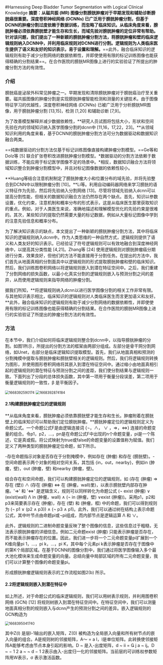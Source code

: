 #Harnessing Deep Bladder Tumor Segmentation with Logical Clinical Knowledge
**摘要：**从磁共振 (MR) 图像分割膀胱肿瘤对于早期发现和辅助诊断膀胱癌很重要。深度卷积神经网络 (DCNNs) 已广泛用于膀胱肿瘤分割，但基于DCNN的肿瘤分割过度依赖于数据训练，而忽略了临床知识。从临床角度来看，膀胱肿瘤必须依靠膀胱壁才能生存和生长，而域先验对膀胱肿瘤的定位非常有帮助。针对该问题，我们提出了一种**新颖的膀胱肿瘤分割方法，将膀胱肿瘤和壁的临床逻辑规则纳入DCNN中，并利用临床规则对DCNN进行分割。逻辑规则为人类临床医生提供了语义和友好的知识表示，易于设置和理解。**==此外，融合临床知识的逻辑规则有助于减少分割网络的数据依赖性，并即使使用有限的标记训练图像也能获得精确的分割结果==。在合作医院的膀胱MR图像上进行的实验验证了所提出的肿瘤分割方法的有效性。

### 介绍

膀胱癌是泌尿外科常见肿瘤之一。早期发现和清除膀胱肿瘤对于膀胱癌治疗至关重要。磁共振图像的肿瘤分割是实现膀胱肿瘤智能检测和测量的关键技术。由于图像特征学习的优越性，深度卷积神经网络 (DCNNs) 已被广泛用于分析膀胱MR图像，用于膀胱肿瘤分割 [13,15]，检测 [1,20] 和辅助诊断 [7,9]。

为了改善模型解释并减少数据依赖性，**研究人员试图将包括大小，形状和空间先验在内的领域知识纳入医学图像分割的dcnn中 [11,16，17,22，23]。**从领域知识利用的角度来看，基于DCNN的膀胱肿瘤分割方法可分为数据驱动和数据知识融合两类。

==纯数据驱动的分割方法仅基于标记训练图像直接构建肿瘤分割模型。==Ge等和Dolz等 [5] 联合扩张卷积改进膀胱肿瘤分割模型。*数据驱动的分割方法依赖于数据训练，不能应用于标记医学图像不足的场景中。*相反，数据知识融合方法将领域知识整合到肿瘤分割模型中，并且对标记图像数据的依赖性较小。

**Huang等结合注意机制制定了膀胱肿瘤大小和位置分布的域先验，并将先验整合到DCNN中以限制肿瘤分割 [10]。**Li等。利用自动编码器网络来学习膀胱的语义特征作为先验，然后将先验纳入分割网络 [13]。尽管将领域先验纳入dcnn可以提高分割性能，但相关的数据知识融合方法仍然存在两个缺点。首先，知识以参数设置，优化约束，注意机制和概率分布的形式表示，这是从临床医生那里获取知识的重点。例如，对于人类医生来说，准确地描述和理解模型优化的先验约束是很难的。其次，某些知识的提取仍然需要大量的标记数据，例如从大量标记图像中学到的注意先验信息和概率分布。

为了解决知识表示的缺点，本文提出了一种新颖的膀胱肿瘤分割方法，其中将临床知识的逻辑规则纳入dcnn中。作为人类思维的一种自然方式，逻辑规则提供了语义和人类友好的知识表示。已经验证了符号逻辑规则可以有效地融合到深度神经网络中，以提高其分类性能 [4,21]。Zhang等 [24] 使用逻辑规则对膀胱肿瘤癌分期进行分类，效果良好，但他们的方法不能直接用于分割任务。在提出的方法中，我们首先从地面真相的分割面具中以逻辑规则的形式提取膀胱肿瘤和壁的临床知识。然后，我们训练图卷积网络以将逻辑规则嵌入到潜在特征空间中。之后，我们重建了分割网络的损失函数，以最小化真实分割的逻辑规则嵌入与预测分割之间的差异，从而使用逻辑规则来指导网络的肿瘤分割。

据我们所知，**将逻辑规则纳入dcnn以进行医学图像分割的相关工作非常有限。与其他知识表示相比，临床知识的逻辑规则对人类临床医生而言更加语义和友好。**此外，融合临床知识的逻辑规则有助于减少分割网络的数据依赖性，并即使使用有限的标记训练图像也能获得精确的分割结果。在合作医院的膀胱MR图像上进行的实验验证了所提出的肿瘤分割方法的有效性。

### 方法

在本节中，我们介绍如何将临床逻辑规则整合到dcnn中，以指导膀胱肿瘤的分割。如图1所示，所提出的分割方法的框架由两部分组成。左部分是骨干网分割网络，如Unet，右部分是临床逻辑知识提取模型。首先，我们从地面真相和预测的分割掩模中提取与膀胱肿瘤和膀胱壁相关的逻辑规则。然后，我们将逻辑规则转换为图形，并使用图形卷积网络将其嵌入到潜在特征空间中。通过缩小由地面真相引起的逻辑规则的潜在特征与预测分割之间的差距，我们使分割结果与逻辑规则一致。下面列出了分段的总体损失函数，其中第一项用于衡量分段误差，第二项用于衡量逻辑规则的一致性，β 是平衡因子。

<img src="C:\Users\lenovo\AppData\Roaming\Typora\typora-user-images\1668392590174.png" alt="1668392590174" style="zoom:80%;" />

<img src="C:\Users\lenovo\AppData\Roaming\Typora\typora-user-images\1668392874184.png" alt="1668392874184" style="zoom:80%;" />

#### 2.1构建膀胱肿瘤定位的逻辑规则

**从临床角度来看，膀胱肿瘤必须依靠膀胱壁才能生存和生长。肿瘤附着在膀胱壁上的临床知识可以帮助我们定位膀胱肿瘤。**膀胱肿瘤定位的逻辑规则定义为命题公式。一个命题公式F是由逻辑连接词 {¬，∧， ∨ ，⇒，⇔} 连接的命题变量的组合。令p1，p2，...，pn是在命题公式F中出现的n个命题变量，pi是一个陈述，它是真或假。将公式映射为true或false的命题变量的设置值称为赋值。我们定义了两种类型的膀胱肿瘤定位命题，如下所示。

-存在命题指示对象是否存在于分割掩模中，例如存在 (肿瘤) 和存在 (膀胱壁)。-空间命题表示两个对象的相对空间关系，其包括 {in，out，nearby}，例如in (肿瘤，壁)，out (肿瘤，壁) 和nearby (肿瘤，壁)。

结合存在和空间命题，我们可以构建膀胱肿瘤定位的逻辑规则，如 (存在 (肿瘤) ⇒ 存在 (壁)) ∧ (存在 (肿瘤) ⇔ 在 (肿瘤，wall)里)，以表示膀胱壁内部存在肿瘤。&#39;⇒&#39; 和 &#39;⇔&#39; 是逻辑含义，规则可以同样转化为命题公式 (¬ exist (肿瘤)  ∨ (exist(wall) Λ in (肿瘤，wall) ∧ (¬ in (肿瘤，壁)  ∨exist (肿瘤))。采用p1，p2和p3来简要表示存在 (肿瘤)，存在 (壁) 和 (肿瘤，框) 中的命题，我们可以得到规则为 (¬ p1 ∨ (p2 ∧ p3)) ∧ (¬ p3 ∧ p1)。此外，我们可以通过树在结构上表示命题公式，其中叶节点由命题pi或¬pi组成，而内部节点是逻辑运算 Λ 和 ∨。

此外，逻辑规则的二进制命题变量反映了整个图像的信息，这些信息过于粗糙，无法表示膀胱肿瘤的详细信息。例如二元命题exist (肿瘤) 只能表示肿瘤是否存在，而不能表示肿瘤存在的位置。因此，我们进一步将一个二元命题变量pi扩展到一个K维向量pi 1，...，pi k，...，pi K，其中每个元素pi k表示肿瘤是否存在于图像中的第K个局部区域。在基于DCNN的图像分割中，我们通过将医学图像输入多个最大池化模块来生成命题变量的向量。总结向量中局部区域的所有二元命题变量，我们可以计算整个图像的命题变量pi。

形成膀胱肿瘤逻辑规则表示的工作流程如图2(b) 所示。

#### 2.2将逻辑规则嵌入到潜在特征中

如上所述，对于命题公式的临床逻辑规则，我们可以用树表示规则，并利用图卷积网络 (GCN) [12] 将规则树嵌入到潜在特征空间中。在特征空间中，我们可以测量地面真相分割的规则嵌入与dcnn产生的预测分割之间的差异。嵌入逻辑规则的GCN构造为

<img src="C:\Users\lenovo\AppData\Roaming\Typora\typora-user-images\1668395041740.png" alt="1668395041740" style="zoom:80%;" />

其中Z(l) 是层l-1输出的嵌入矩阵，Z(0) 被构造为全局嵌入向量和所有树节点的嵌入向量的组合。A是规则树的邻接矩阵，A〜 = a I，I是单位矩阵。此转换使邻接矩阵A能够考虑由节点本身引起的影响。D ~ 是入-出度矩阵，d ~ ii =  j a ~ ij。D ~ − 1 2 a ~ ~ d − 1 2表示由入-出度归一化的邻接矩阵。当前层的可训练权参数矩阵用W表示，σ 表示激活函数。